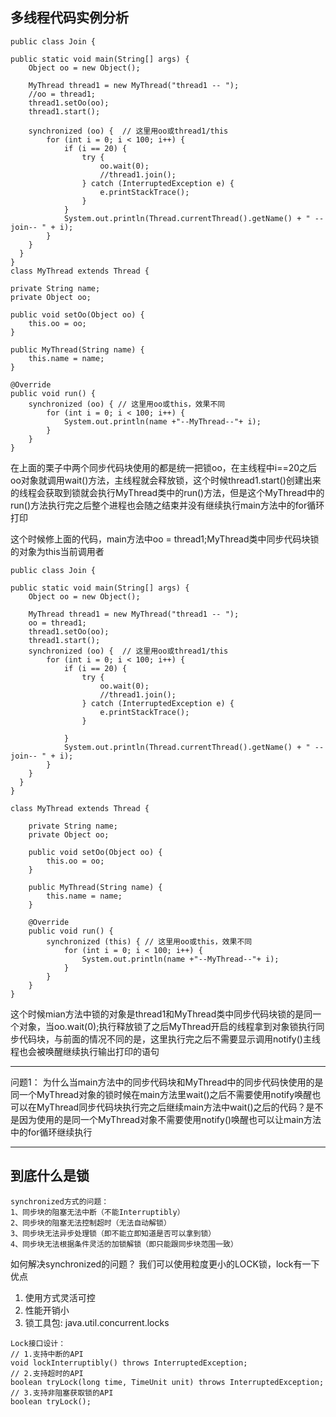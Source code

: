 ## 多线程代码实例分析 ##
    public class Join {
    
    public static void main(String[] args) {
        Object oo = new Object();
    
        MyThread thread1 = new MyThread("thread1 -- ");
        //oo = thread1;
        thread1.setOo(oo);
        thread1.start();
        
        synchronized (oo) {  // 这里用oo或thread1/this
            for (int i = 0; i < 100; i++) {
                if (i == 20) {
                    try {
                        oo.wait(0);
                        //thread1.join();
                    } catch (InterruptedException e) {
                        e.printStackTrace();
                    }
                }
                System.out.println(Thread.currentThread().getName() + " --join-- " + i);
            }
        }
	  }
	}
	class MyThread extends Thread {
    
    private String name;
    private Object oo;
    
    public void setOo(Object oo) {
        this.oo = oo;
    }

    public MyThread(String name) {
        this.name = name;
    }

    @Override
    public void run() {
        synchronized (oo) { // 这里用oo或this，效果不同
            for (int i = 0; i < 100; i++) {
                System.out.println(name +"--MyThread--"+ i);
            }
        }
    }

在上面的栗子中两个同步代码块使用的都是统一把锁oo，在主线程中i==20之后oo对象就调用wait()方法，主线程就会释放锁，这个时候thread1.start()创建出来的线程会获取到锁就会执行MyThread类中的run()方法，但是这个MyThread中的run()方法执行完之后整个进程也会随之结束并没有继续执行main方法中的for循环打印


这个时候修上面的代码，main方法中oo = thread1;MyThread类中同步代码块锁的对象为this当前调用者

    public class Join {
    
    public static void main(String[] args) {
        Object oo = new Object();
    
        MyThread thread1 = new MyThread("thread1 -- ");
        oo = thread1;
        thread1.setOo(oo);
        thread1.start();
        synchronized (oo) {  // 这里用oo或thread1/this
            for (int i = 0; i < 100; i++) {
                if (i == 20) {
                    try {
                        oo.wait(0);
                        //thread1.join();
                    } catch (InterruptedException e) {
                        e.printStackTrace();
                    }

                }
                System.out.println(Thread.currentThread().getName() + " --join-- " + i);
            }
        }
      }
	}

	class MyThread extends Thread {

	    private String name;
	    private Object oo;
	    
	    public void setOo(Object oo) {
	        this.oo = oo;
	    }
	
	    public MyThread(String name) {
	        this.name = name;
	    }
	
	    @Override
	    public void run() {
	        synchronized (this) { // 这里用oo或this，效果不同
	            for (int i = 0; i < 100; i++) {
	                System.out.println(name +"--MyThread--"+ i);
	            }
	        }
    	}
	}


这个时候mian方法中锁的对象是thread1和MyThread类中同步代码块锁的是同一个对象，当oo.wait(0);执行释放锁了之后MyThread开启的线程拿到对象锁执行同步代码块，与前面的情况不同的是，这里执行完之后不需要显示调用notify()主线程也会被唤醒继续执行输出打印的语句

----------

问题1：
	为什么当main方法中的同步代码块和MyThread中的同步代码快使用的是同一个MyThread对象的锁时候在main方法里wait()之后不需要使用notify唤醒也可以在MyThread同步代码块执行完之后继续main方法中wait()之后的代码？是不是因为使用的是同一个MyThread对象不需要使用notify()唤醒也可以让main方法中的for循环继续执行


----------

## 到底什么是锁 ##

    synchronized方式的问题：
    1、同步块的阻塞无法中断（不能Interruptibly）
    2、同步块的阻塞无法控制超时（无法自动解锁）
    3、同步块无法异步处理锁（即不能立即知道是否可以拿到锁）
    4、同步块无法根据条件灵活的加锁解锁（即只能跟同步块范围一致）

如何解决synchronized的问题？
我们可以使用粒度更小的LOCK锁，lock有一下优点

1. 使用方式灵活可控
2. 性能开销小
3. 锁工具包:  java.util.concurrent.locks

>

	Lock接口设计：
	// 1.支持中断的API
	void lockInterruptibly() throws InterruptedException;
	// 2.支持超时的API
	boolean tryLock(long time, TimeUnit unit) throws InterruptedException;
	// 3.支持非阻塞获取锁的API
	boolean tryLock();